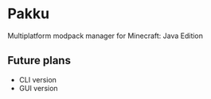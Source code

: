 # Pakku
Multiplatform modpack manager for Minecraft: Java Edition

## Future plans

- CLI version
- GUI version
